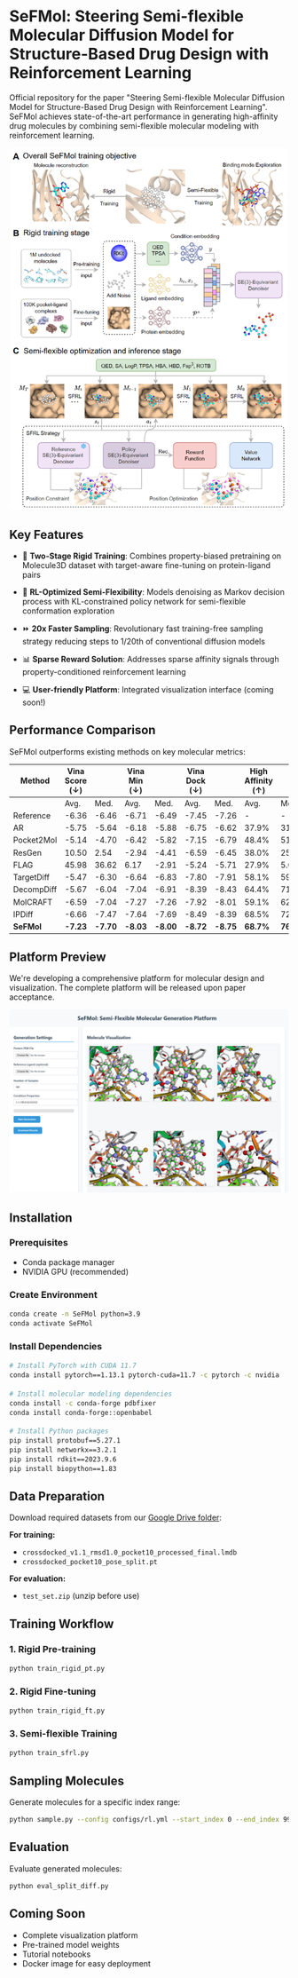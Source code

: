 # SeFMol: Steering Semi-flexible Molecular Diffusion Model for Structure-Based Drug Design with Reinforcement Learning


Official repository for the paper "Steering Semi-flexible Molecular Diffusion Model for Structure-Based Drug Design with Reinforcement Learning". SeFMol achieves state-of-the-art performance in generating high-affinity drug molecules by combining semi-flexible molecular modeling with reinforcement learning.

<div style="text-align: center;">
    <img src="figs/SeFMol.png" alt="Platform Visualization" width="500"/>
</div>


## Key Features
- 🧠 **Two-Stage Rigid Training**: Combines property-biased pretraining on Molecule3D dataset with target-aware fine-tuning on protein-ligand pairs

- 🤖 **RL-Optimized Semi-Flexibility**: Models denoising as Markov decision process with KL-constrained policy network for semi-flexible conformation exploration

- ⏩ **20x Faster Sampling**: Revolutionary fast training-free sampling strategy reducing steps to 1/20th of conventional diffusion models

- 📊 **Sparse Reward Solution**: Addresses sparse affinity signals through property-conditioned reinforcement learning

- 💻 **User-friendly Platform**: Integrated visualization interface (coming soon!)


## Performance Comparison
SeFMol outperforms existing methods on key molecular metrics:

| Method       | Vina Score (↓) |       | Vina Min (↓) |       | Vina Dock (↓) |       | High Affinity (↑) |       | QED (↑) |       | SA (↑) |       | Lipinski (↑) | Diversity (↑) |
|--------------|----------------|-------|--------------|-------|---------------|-------|-------------------|-------|---------|-------|--------|-------|--------------|---------------|
|              | Avg.           | Med.  | Avg.         | Med.  | Avg.          | Med.  | Avg.              | Med.  | Avg.    | Med.  | Avg.   | Med.  | Avg.         |               |
| Reference    | -6.36          | -6.46 | -6.71        | -6.49 | -7.45         | -7.26 | -                 | -     | 0.48    | 0.47  | 0.73   | 0.74  | 4.27         | -             |
| AR           | -5.75          | -5.64 | -6.18        | -5.88 | -6.75         | -6.62 | 37.9%             | 31.0% | 0.51    | 0.50  | 0.63   | 0.63  | 4.75         | 0.690         |
| Pocket2Mol   | -5.14          | -4.70 | -6.42        | -5.82 | -7.15         | -6.79 | 48.4%             | 51.0% | 0.56    | 0.57  | 0.74   | 0.75  | 4.88         | 0.685         |
| ResGen       | 10.50          | 2.54  | -2.94        | -4.41 | -6.59         | -6.45 | 38.0%             | 25.0% | 0.58    | 0.59  | **0.78** | **0.79** | 4.90         | 0.742         |
| FLAG         | 45.98          | 36.62 | 6.17         | -2.91 | -5.24         | -5.71 | 27.9%             | 5.0%  | 0.61    | 0.62  | 0.63   | 0.62  | **4.98**     | **0.766**     |
| TargetDiff   | -5.47          | -6.30 | -6.64        | -6.83 | -7.80         | -7.91 | 58.1%             | 59.1% | 0.48    | 0.48  | 0.58   | 0.58  | 4.51         | 0.708         |
| DecompDiff   | -5.67          | -6.04 | -7.04        | -6.91 | -8.39         | -8.43 | 64.4%             | 71.0% | 0.45    | 0.43  | 0.61   | 0.60  | 4.31         | 0.660         |
| MolCRAFT     | -6.59          | -7.04 | -7.27        | -7.26 | -7.92         | -8.01 | 59.1%             | 62.6% | 0.50    | 0.51  | 0.69   | 0.68  | 4.46         | 0.718         |
| IPDiff       | -6.66          | -7.47 | -7.64        | -7.69 | -8.49         | -8.39 | 68.5%             | 72.2% | 0.50    | 0.51  | 0.56   | 0.56  | 4.40         | 0.728         |
| **SeFMol**   | **-7.23**      | **-7.70** | **-8.03**    | **-8.00** | **-8.72**     | **-8.75** | **68.7%**         | **76.3%** | **0.63** | **0.64** | 0.60   | 0.60   | 4.90         | 0.686         |

## Platform Preview
We're developing a comprehensive platform for molecular design and visualization. The complete platform will be released upon paper acceptance.

<p align="center">
  <img width="700" src="figs/platform.png" alt="SeFMol Platform Preview"/> 
</p>

## Installation

### Prerequisites
- Conda package manager
- NVIDIA GPU (recommended)

### Create Environment
```bash
conda create -n SeFMol python=3.9
conda activate SeFMol
```

### Install Dependencies
```bash
# Install PyTorch with CUDA 11.7
conda install pytorch==1.13.1 pytorch-cuda=11.7 -c pytorch -c nvidia

# Install molecular modeling dependencies
conda install -c conda-forge pdbfixer
conda install conda-forge::openbabel

# Install Python packages
pip install protobuf==5.27.1
pip install networkx==3.2.1
pip install rdkit==2023.9.6
pip install biopython==1.83
```

## Data Preparation
Download required datasets from our [Google Drive folder](https://drive.google.com/drive/folders/1j21cc7-97TedKh_El5E34yI8o5ckI7eK?usp=share_link):

**For training:**
- `crossdocked_v1.1_rmsd1.0_pocket10_processed_final.lmdb`
- `crossdocked_pocket10_pose_split.pt`

**For evaluation:**
- `test_set.zip` (unzip before use)

## Training Workflow

### 1. Rigid Pre-training
```bash
python train_rigid_pt.py
```

### 2. Rigid Fine-tuning
```bash
python train_rigid_ft.py
```

### 3. Semi-flexible Training
```bash
python train_sfrl.py
```

## Sampling Molecules
Generate molecules for a specific index range:
```bash
python sample.py --config configs/rl.yml --start_index 0 --end_index 99
```

## Evaluation
Evaluate generated molecules:
```bash
python eval_split_diff.py
```

## Coming Soon
- Complete visualization platform
- Pre-trained model weights
- Tutorial notebooks
- Docker image for easy deployment
